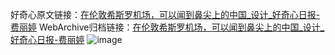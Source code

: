 好奇心原文链接：[在伦敦希斯罗机场，可以闻到鼻尖上的中国_设计_好奇心日报-费丽婷](https://www.qdaily.com/articles/3490.html)
WebArchive归档链接：[在伦敦希斯罗机场，可以闻到鼻尖上的中国_设计_好奇心日报-费丽婷](http://web.archive.org/web/20190623152304/https://www.qdaily.com/articles/3490.html)
![image](http://ww3.sinaimg.cn/large/007d5XDply1g3vb6gyps7j30u04eyhdt)